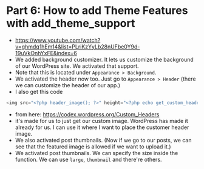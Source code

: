 # Part 6: How to add Theme Features with add_theme_support
- https://www.youtube.com/watch?v=ghmdq1hEm14&list=PLriKzYyLb28nUFbe0Y9d-19uVkOnhYxFE&index=6
- We added background customizer. It lets us customize the background of our WordPress site. We activated that support.
- Note that this is located under `Appearance > Background`. 
- We activated the header now too. Just go to `Appearance > Header` (there we can customize the header of our app.)
- I also get this code 
```php
<img src="<?php header_image(); ?>" height="<?php echo get_custom_header()->height; ?>" width="<?php echo get_custom_header()->width; ?>" alt="" />
```
- from here: https://codex.wordpress.org/Custom_Headers
- it's made for us to just get our custom image. WordPress has made it already for us. I can use it where I want to place the customer header image. 
- We also activated post thumbnails. (Now if we go to our posts, we can see that the featured image is allowed if we want to upload it.)
- We activated post thumbnails. We can specify the size inside the function. We can use `large`, `thumbnail` and there're others. 